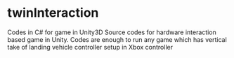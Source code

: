 # twinInteraction
Codes in C# for game in Unity3D 
Source codes for hardware interaction based game in Unity. 
Codes are enough to run any game which has vertical take of landing vehicle controller setup in Xbox controller 
